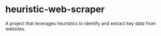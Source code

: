 # heuristic-web-scraper
A project that leverages heuristics to identify and extract key data from websites.
